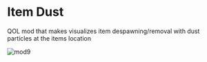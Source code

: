 # Item Dust
QOL mod that makes visualizes item despawning/removal with dust particles at the items location

![mod9](https://github.com/user-attachments/assets/ccffe666-42dc-48e0-9c42-60634d6404fb)
